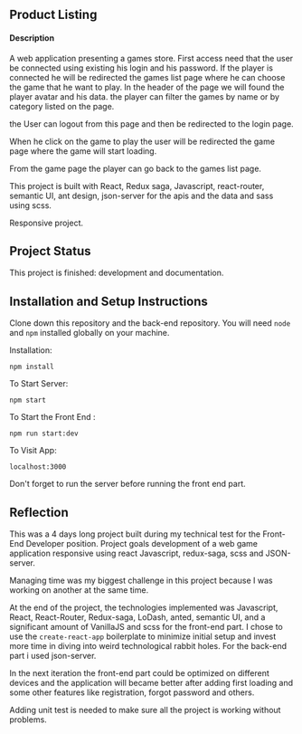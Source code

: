 ## Product Listing

#### Description

A web application presenting a games store. First access need that the user be connected using existing his login and his password.
If the player is connected he will be redirected the games list page where he can choose the game that he want to play.
In the header of the page we will found the player avatar and his data.
the player can filter the games by name or by category listed on the page.

the User can logout from this page and then be redirected to the login page.

When he click on the game to play the user will be redirected the game page where the game will start loading.

From the game page the player can go back to the games list page.


This project is built with React, Redux saga, Javascript, react-router, semantic UI, ant design, json-server for the apis and the data and sass using scss.

Responsive project.

## Project Status

This project is finished: development and documentation.


## Installation and Setup Instructions

Clone down this repository and the back-end repository. You will need `node` and `npm` installed globally on your machine.  

Installation:

`npm install`  


To Start Server:

`npm start`  

To Start the Front End :

`npm run start:dev`  

To Visit App:

`localhost:3000`  

Don't forget to run the server before running the front end part.



## Reflection

This was a 4 days long project built during my technical test for the Front-End Developer position. Project goals development of a web game application responsive using react Javascript, redux-saga, scss and JSON-server. 
 

Managing time was my biggest challenge in this project because I was working on another at the same time.

At the end of the project, the technologies implemented was Javascript, React, React-Router, Redux-saga, LoDash, anted, semantic UI, and a significant amount of VanillaJS and scss for the front-end part. I chose to use the `create-react-app` boilerplate to minimize initial setup and invest more time in diving into weird technological rabbit holes.
For the back-end part i used json-server.


In the next iteration the front-end part could be optimized on different devices and the application will became better after adding first loading and some other features like registration, forgot password and others.

Adding unit test is needed to make sure all the project is working without problems.

